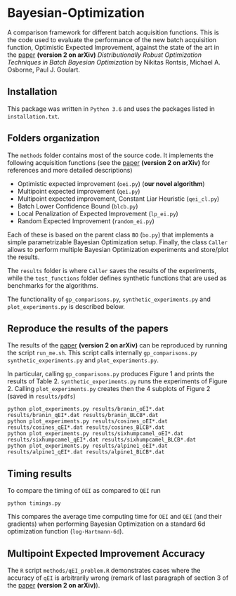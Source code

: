 # Bayesian-Optimization
A comparison framework for different batch acquisition functions. This is the code used to evaluate the performance of the new batch acquisition function, Optimistic Expected Improvement, against the state of the art in the [paper](https://arxiv.org/abs/1707.04191v2) **(version 2 on arXiv)** *Distributionally Robust Optimization Techniques in Batch Bayesian Optimization* by Nikitas Rontsis, Michael A.  Osborne, Paul J. Goulart.

## Installation
This package was written in `Python 3.6` and uses the packages listed in `installation.txt`.

## Folders organization
The `methods` folder contains most of the source code. It implements the following acquisition functions (see the [paper](https://arxiv.org/abs/1707.04191v2) **(version 2 on arXiv)** for references and more detailed descriptions)
* Optimistic expected improvement (`oei.py`) (**our novel algorithm**)
* Multipoint expected improvement (`qei.py`)
* Multipoint expected improvement, Constant Liar Heuristic (`qei_cl.py`)
* Batch Lower Confidence Bound (`blcb.py`)
* Local Penalization of Expected Improvement (`lp_ei.py`)
* Random Expected Improvement (`random_ei.py`)

Each of these is based on the parent class `BO` (`bo.py`) that implements a simple parametrizable Bayesian Optimization setup. Finally, the class `Caller` allows to perform multiple Bayesian Optimization experiments and store/plot the results.

The `results` folder is where `Caller` saves the results of the experiments, while the `test_functions` folder defines synthetic functions that are used as benchmarks for the algorithms.

The functionality of `gp_comparisons.py`, `synthetic_experiments.py` and `plot_experiments.py` is described below.

## Reproduce the results of the papers
The results of the [paper](https://arxiv.org/abs/1707.04191v2) **(version 2 on arXiv)** can be reproduced by running the script `run_me.sh`. This script calls internally `gp_comparisons.py` `synthetic_experiments.py` and `plot_experiments.py`.

In particular, calling `gp_comparisons.py` produces Figure 1 and prints the results of Table 2. `synthetic_experiments.py` runs the experiments of Figure 2. Calling `plot_experiments.py` creates then the 4 subplots of Figure 2  (saved in `results/pdfs`)
```
python plot_experiments.py results/branin_oEI*.dat results/branin_qEI*.dat results/branin_BLCB*.dat
python plot_experiments.py results/cosines_oEI*.dat results/cosines_qEI*.dat results/cosines_BLCB*.dat
python plot_experiments.py results/sixhumpcamel_oEI*.dat results/sixhumpcamel_qEI*.dat results/sixhumpcamel_BLCB*.dat
python plot_experiments.py results/alpine1_oEI*.dat results/alpine1_qEI*.dat results/alpine1_BLCB*.dat
```

## Timing results
To compare the timing of `OEI` as compared to `QEI` run 
```
python timings.py
```
This compares the average time computing time for `OEI` and `QEI` (and their gradients) when performing Bayesian Optimization on a standard 6d optimization function (`log-Hartmann-6d`).

## Multipoint Expected Improvement Accuracy
The `R` script `methods/qEI_problem.R` demonstrates cases where the accuracy of `qEI` is arbitrarily wrong (remark of last paragraph of section 3 of the [paper](https://arxiv.org/abs/1707.04191v2) **(version 2 on arXiv)**).
